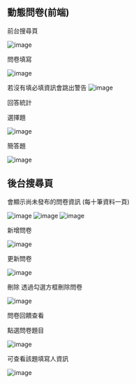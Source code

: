 ## 動態問卷(前端)

前台搜尋頁

![image](https://github.com/daidai12332/Questionnaire/blob/main/img/%E5%89%8D%E5%8F%B0%E6%90%9C%E5%B0%8B%E9%A0%81.png)

問卷填寫

![image](https://github.com/daidai12332/Questionnaire/blob/main/img/%E5%95%8F%E5%8D%B7%E5%A1%AB%E5%AF%AB.png)

若沒有填必填資訊會跳出警告
![image](https://github.com/daidai12332/Questionnaire/blob/main/img2/%E9%98%B2%E5%91%86.png)


回答統計

選擇題

![image](https://github.com/daidai12332/Questionnaire/blob/main/img/%E5%9B%9E%E7%AD%94%E7%B5%B1%E8%A8%88(%E9%81%B8%E6%93%87).png)

簡答題

![image](https://github.com/daidai12332/Questionnaire/blob/main/img/%E5%9B%9E%E7%AD%94%E7%B5%B1%E8%A8%88(%E7%B0%A1%E7%AD%94).png)

## 後台搜尋頁

會顯示尚未發布的問卷資訊
(每十筆資料一頁)

![image](https://github.com/daidai12332/Questionnaire/blob/main/img/%E5%BE%8C%E5%8F%B0%E6%90%9C%E5%B0%8B%E9%A0%81.png)
![image](https://github.com/daidai12332/Questionnaire/blob/main/img2/%E6%9F%A5%E8%A9%A2%E7%B5%90%E6%9E%9C(1).png)
![image](https://github.com/daidai12332/Questionnaire/blob/main/img2/%E6%9F%A5%E8%A9%A2%E7%B5%90%E6%9E%9C(2).png)

新增問卷

![image](https://github.com/daidai12332/Questionnaire/blob/main/img/%E6%96%B0%E5%A2%9E%E5%95%8F%E5%8D%B7.png)

更新問卷

![image](https://github.com/daidai12332/Questionnaire/blob/main/img/%E6%9B%B4%E6%96%B0%E5%95%8F%E5%8D%B7.png)

刪除
透過勾選方框刪除問卷

![image](https://github.com/daidai12332/Questionnaire/blob/main/img2/%E5%88%AA%E9%99%A4update.png)


問卷回饋查看

點選問卷題目

![image](https://github.com/daidai12332/Questionnaire/blob/main/img/%E5%95%8F%E5%8D%B7%E5%9B%9E%E9%A5%8B%E6%9F%A5%E7%9C%8B(%E9%A1%8C%E7%9B%AE).png)

可查看該題填寫人資訊

![image](https://github.com/daidai12332/Questionnaire/blob/main/img/%E5%95%8F%E5%8D%B7%E5%9B%9E%E9%A5%8B%E6%9F%A5%E7%9C%8B(%E5%A1%AB%E5%AF%AB%E4%BA%BA).png)
